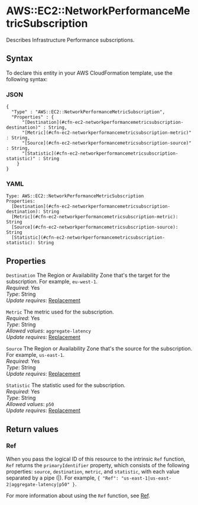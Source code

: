 # AWS::EC2::NetworkPerformanceMetricSubscription<a name="aws-resource-ec2-networkperformancemetricsubscription"></a>

Describes Infrastructure Performance subscriptions\.

## Syntax<a name="aws-resource-ec2-networkperformancemetricsubscription-syntax"></a>

To declare this entity in your AWS CloudFormation template, use the following syntax:

### JSON<a name="aws-resource-ec2-networkperformancemetricsubscription-syntax.json"></a>

```
{
  "Type" : "AWS::EC2::NetworkPerformanceMetricSubscription",
  "Properties" : {
      "[Destination](#cfn-ec2-networkperformancemetricsubscription-destination)" : String,
      "[Metric](#cfn-ec2-networkperformancemetricsubscription-metric)" : String,
      "[Source](#cfn-ec2-networkperformancemetricsubscription-source)" : String,
      "[Statistic](#cfn-ec2-networkperformancemetricsubscription-statistic)" : String
    }
}
```

### YAML<a name="aws-resource-ec2-networkperformancemetricsubscription-syntax.yaml"></a>

```
Type: AWS::EC2::NetworkPerformanceMetricSubscription
Properties:
  [Destination](#cfn-ec2-networkperformancemetricsubscription-destination): String
  [Metric](#cfn-ec2-networkperformancemetricsubscription-metric): String
  [Source](#cfn-ec2-networkperformancemetricsubscription-source): String
  [Statistic](#cfn-ec2-networkperformancemetricsubscription-statistic): String
```

## Properties<a name="aws-resource-ec2-networkperformancemetricsubscription-properties"></a>

`Destination` <a name="cfn-ec2-networkperformancemetricsubscription-destination"></a>
The Region or Availability Zone that's the target for the subscription\. For example, `eu-west-1`\.  
_Required_: Yes  
_Type_: String  
_Update requires_: [Replacement](https://docs.aws.amazon.com/AWSCloudFormation/latest/UserGuide/using-cfn-updating-stacks-update-behaviors.html#update-replacement)

`Metric` <a name="cfn-ec2-networkperformancemetricsubscription-metric"></a>
The metric used for the subscription\.  
_Required_: Yes  
_Type_: String  
_Allowed values_: `aggregate-latency`  
_Update requires_: [Replacement](https://docs.aws.amazon.com/AWSCloudFormation/latest/UserGuide/using-cfn-updating-stacks-update-behaviors.html#update-replacement)

`Source` <a name="cfn-ec2-networkperformancemetricsubscription-source"></a>
The Region or Availability Zone that's the source for the subscription\. For example, `us-east-1`\.  
_Required_: Yes  
_Type_: String  
_Update requires_: [Replacement](https://docs.aws.amazon.com/AWSCloudFormation/latest/UserGuide/using-cfn-updating-stacks-update-behaviors.html#update-replacement)

`Statistic` <a name="cfn-ec2-networkperformancemetricsubscription-statistic"></a>
The statistic used for the subscription\.  
_Required_: Yes  
_Type_: String  
_Allowed values_: `p50`  
_Update requires_: [Replacement](https://docs.aws.amazon.com/AWSCloudFormation/latest/UserGuide/using-cfn-updating-stacks-update-behaviors.html#update-replacement)

## Return values<a name="aws-resource-ec2-networkperformancemetricsubscription-return-values"></a>

### Ref<a name="aws-resource-ec2-networkperformancemetricsubscription-return-values-ref"></a>

When you pass the logical ID of this resource to the intrinsic `Ref` function, `Ref` returns the `primaryIdentifier` property, which consists of the following properties: `source`, `destination`, `metric`, and `statistic`, with each value separated by a pipe \(\|\)\. For example, `{ "Ref": "us-east-1|us-east-2|aggregate-latency|p50" }`\.

For more information about using the `Ref` function, see [Ref](https://docs.aws.amazon.com/AWSCloudFormation/latest/UserGuide/intrinsic-function-reference-ref.html)\.
